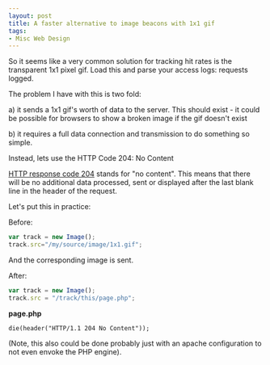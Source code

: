 ```yaml
---
layout: post
title: A faster alternative to image beacons with 1x1 gif
tags:
- Misc Web Design
---
```


So it seems like a very common solution for tracking hit rates is the transparent 1x1 pixel gif.  Load this and parse your access logs: requests logged.

The problem I have with this is two fold:

a) it sends a 1x1 gif's worth of data to the server.  This should exist - it could be possible for browsers to show a broken image if the gif doesn't exist

b) it requires a full data connection and transmission to do something so simple.


Instead, lets use the HTTP Code 204: No Content

[HTTP response code 204](http://www.w3.org/Protocols/rfc2616/rfc2616-sec10.html#sec10.2.5) stands for "no content".  This means that there will be no additional data processed, sent or displayed after the last blank line in the header of the request.

Let's put this in practice:

Before:

```javascript
var track = new Image();
track.src="/my/source/image/1x1.gif";
```



And the corresponding image is sent.

After:

```javascript
var track = new Image();
track.src = "/track/this/page.php";
```
    



**page.php**

```php?start_inline=1    
die(header("HTTP/1.1 204 No Content"));
```
    


(Note, this also could be done probably just with an apache configuration to not even envoke the PHP engine).


